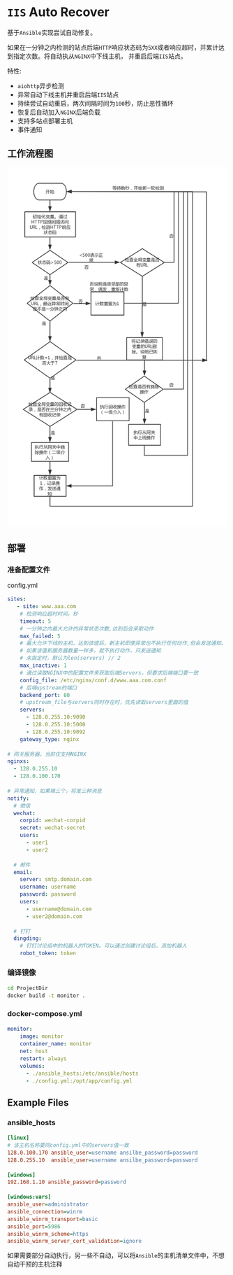 # `IIS` Auto Recover  

 基于`Ansible`实现尝试自动修复。
 
 如果在一分钟之内检测的站点后端`HTTP`响应状态码为`5XX`或者响应超时，并累计达到指定次数。将自动执从`NGINX`中下线主机，
 并重启后端`IIS`站点。 
 
 特性:
 - `aiohttp`异步检测
 - 异常自动下线主机并重启后端`IIS`站点
 - 持续尝试自动重启，两次间隔时间为`100`秒，防止恶性循环
 - 恢复后自动加入`NGINX`后端负载
 - 支持多站点部署主机
 - 事件通知
 

## 工作流程图
![流程图](images/work-flow.jpg)

## 部署

### 准备配置文件

config.yml

```yaml
sites:
   - site: www.aaa.com
    # 检测响应超时时间，秒
    timeout: 5
    # 一分钟之内最大允许的异常状态次数,达到后会采取动作
    max_failed: 5
    # 最大允许下线的主机，达到该值后，新主机即使异常也不执行任何动作,但会发送通知。
    # 如果该值和服务器数量一样多，就不执行动作，只发送通知
    # 未指定时，默认为len(servers) // 2
    max_inactive: 1
    # 通过读取NGINX中的配置文件来获取后端Servers，但要求后端端口要一致
    config_file: /etc/nginx/conf.d/www.aaa.com.conf
    # 后端upstream的端口
    backend_port: 80
    # upstream_file与servers同时存在时，优先读取servers里面的值
    servers:
      - 128.0.255.10:9090
      - 128.0.255.10:5000
      - 128.0.255.10:9092
    gateway_type: nginx

# 网关服务器，当前仅支持NGINX
nginxs:
  - 128.0.255.10
  - 128.0.100.170

# 异常通知，如果填三个，将发三种消息
notify:
  # 微信
  wechat:
    corpid: wechat-corpid
    secret: wechat-secret
    users:
      - user1
      - user2

  # 邮件
  email:
    server: smtp.domain.com
    username: username
    password: password
    users:
      - username@domain.com
      - user2@domain.com

  # 钉钉
  dingding:
    # 钉钉讨论组中的机器人的TOKEN。可以通过创建讨论组后，添加机器人
    robot_token: token
```

### 编译镜像

```bash
cd ProjectDir
docker build -t monitor .
```

###  docker-compose.yml
```yaml
monitor:
    image: monitor
    container_name: monitor
    net: host
    restart: always
    volumes:
      - ./ansible_hosts:/etc/ansible/hosts
      - ./config.yml:/opt/app/config.yml
```

## Example Files

### ansible_hosts

```ini
[linux]
# 该主机名称要同config.yml中的servers值一致
128.0.100.170 ansible_user=username ansilbe_password=password
128.0.255.10  ansible_user=username ansilbe_password=password

[windows]
192.168.1.10 ansible_password=password

[windows:vars]
ansible_user=administrator
ansible_connection=winrm
ansible_winrm_transport=basic
ansible_port=5986
ansible_winrm_scheme=https
ansible_winrm_server_cert_validation=ignore
```

如果需要部分自动执行，另一些不自动，可以将`Ansible`的主机清单文件中，不想自动干预的主机注释